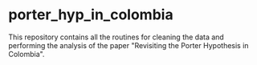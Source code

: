# porter_hyp_in_colombia
This repository contains all the routines for cleaning the data and performing the analysis of the paper "Revisiting the Porter Hypothesis in Colombia". 
